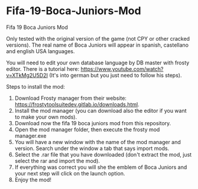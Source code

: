 # Fifa-19-Boca-Juniors-Mod
Fifa 19 Boca Juniors Mod

Only tested with the original version of the game (not CPY or other cracked versions).
The real name of Boca Juniors will appear in spanish, castellano and english USA languages. 

You will need to edit your own database language by DB master with frosty editor. There is a tutorial here: 
https://www.youtube.com/watch?v=XTkMg2U5D2I
(It's into german but you just need to follow his steps).

Steps to install the mod:

1. Download Frosty manager from their website: https://frostytoolsuitedev.gitlab.io/downloads.html.
2. Install the mod manager (you can download also the editor if you want to make your own mods).
3. Download now the fifa 19 boca juniors mod from this repository.
4. Open the mod manager folder, then execute the frosty mod manager.exe
5. You will have a new window with the name of the mod manager and version. Search under the window a tab that says import mods.
6. Select the .rar file that you have downloaded (don't extract the mod, just select the rar and import the mod).
7. If everything was correct you will she the emblem of Boca Juniors and your next step will click on the launch option.
8. Enjoy the mod!
